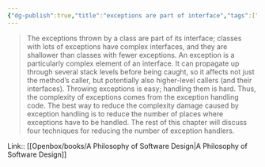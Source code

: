 ```yaml
---
{"dg-publish":true,"title":"exceptions are part of interface","tags":["quotes"],"date":"2023-05-13T11:53:10+04:00","modified_at":"2023-08-11T15:13:47+03:00","alias":"exceptions are part of interface","dg-path":"/quotes/202305131153.md","permalink":"/quotes/202305131153/","dgPassFrontmatter":true}
---
```



> The exceptions thrown by a class are part of its interface; classes with lots of exceptions have complex interfaces, and they are shallower than classes with fewer exceptions. An exception is a particularly complex element of an interface. It can propagate up through several stack levels before being caught, so it affects not just the method’s caller, but potentially also higher-level callers (and their interfaces). Throwing exceptions is easy; handling them is hard. Thus, the complexity of exceptions comes from the exception handling code. The best way to reduce the complexity damage caused by exception handling is to reduce the number of places where exceptions have to be handled. The rest of this chapter will discuss four techniques for reducing the number of exception handlers.

Link:: [[Openbox/books/A Philosophy of Software Design\|A Philosophy of Software Design]]
